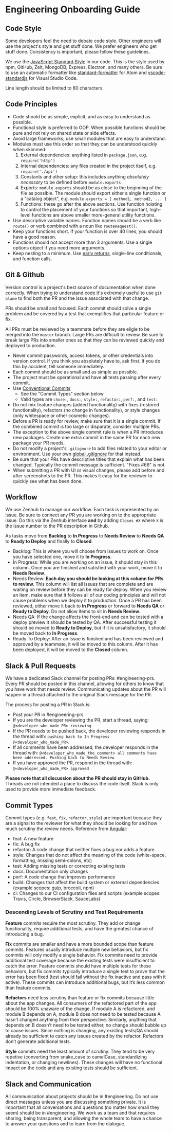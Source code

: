 # Engineering Onboarding Guide

## Code Style

Some developers feel the need to debate code style. Other engineers will use the project's style and get stuff done. We prefer engineers who get stuff done. Consistency is important, please follow these guidelines.

We use the [JavaScript Standard Style](https://standardjs.com/) in our code. This is the style used by npm, GitHub, Zeit, MongoDB, Express, Electron, and many others. Be sure to use an automatic formatter like [standard-formatter](https://atom.io/packages/standard-formatter) for Atom and [vscode-standardjs](https://marketplace.visualstudio.com/items/chenxsan.vscode-standardjs) for Visual Studio Code.

Line length should be limited to 80 characters.

## Code Principles

* Code should be as simple, explicit, and as easy to understand as possible.
* Functional style is preferred to OOP. When possible functions should be pure and not rely on shared state or side effects.
* Avoid large frameworks; use small modules that are easy to understand.
* Modules must use this order so that they can be understood quickly when skimmed:
  1. External dependencies: anything listed in `package.json`, e.g. `require('http')`
  2. Internal dependencies: any files created in the project itself, e.g. `require('./api')`
  3. Constants and other setup: this includes anything *absolutely necessary* to be defined before `module.exports`
  4. Exports: `module.exports` should be as close to the beginning of the file as possible. The module should export either a single function or a "catalog object", e.g. `module.exports = { method1, method2, ... }`
  5. Functions: these go after the above sections. Use function hoisting to control the placement of your functions so that important, high-level functions are above smaller more-general utility functions.
* Use descriptive variable names. Function names should be a verb like `route()` or verb combined with a noun like `routeRequest()`.
* Keep your functions short. If your function is over 40 lines, you should have a good reason.
* Functions should not accept more than 3 arguments. Use a single options object if you need more arguments.
* Keep nesting to a minimum. Use [early returns](https://blog.timoxley.com/post/47041269194/avoid-else-return-early), single-line conditionals, and function calls.

## Git & Github

Version control is a project's best source of documentation when done correctly. When trying to understand code it's extremely useful to use `git blame` to find both the PR and the issue associated with that change.

PRs should be small and focused. Each commit should solve a single problem and be covered by a test that exemplifies that particular feature or fix.

All PRs must be reviewed by a teammate before they are eligle to be merged into  the `master` branch. Large PRs are difficult to review. Be sure to break large PRs into smaller ones so that they can be reviewed quickly and deployed to production.

* Never commit passwords, access tokens, or other credentials into version control. If you think you absolutely have to, ask first. If you do this by accident, tell someone immediately.
* Each commit should be as small and as simple as possible.
* The project must be operational and have all tests passing after every commit.
* Use [Conventional Commits](https://www.conventionalcommits.org)
  * See the "Commit Types" section below
  * Valid types are `chore:`, `docs:`, `style:`, `refactor:`, `perf:`, and `test:`
* Do not mix feature changes (added functionality) with fixes (restored functionality), refactors (no change in functionality), or style changes (only whitespace or other cosmetic changes).
* Before a PR is ready for review, make sure that it is a single commit. If the combined commit is too large or disparate, consider multiple PRs.
* The exception to the above single commit rule is when a PR introduces new packages. Create one extra commit in the same PR for each new package your PR needs.
* Do not modify a project's `.gitignore` to add files related to your editor or environment. Use your own [global .gitignore](https://stackoverflow.com/questions/7335420/global-git-ignore/22885996#22885996) for that instead.
* Be sure that your PRs have descriptive titles that explain what has been changed. Typically the commit message is sufficient. "Fixes #66" is not.
* When submitting a PR with UI or visual changes, please add before and after screenshots to the PR. This makes it easy for the reviewer to quickly see what has been done.

## Workflow

We use Zenhub to manage our workflow. Each task is represented by an issue. Be sure to connect any PR you are working on to the appropriate issue. Do this via the Zenhub interface **and** by adding `Closes #X` where `X` is the issue number to the PR description in Github.

As tasks move from **Backlog** to **In Progress** to **Needs Review** to **Needs QA** to **Ready to Deploy** and finally to **Closed**.

* Backlog: This is where you will choose from issues to work on. Once you have selected one, move it to **In Progress**.
* In Progress: While you are working on an issue, it should stay in this column. Once you are finished and satisfied with your work, move it to **Needs Review**.
* Needs Review: **Each day you should be looking at this column for PRs to review.** This column will list all issues that are complete and are waiting on review before they can be ready for deploy. When you review an item, make sure that it follows all of our coding principles and will not cause problems when we deploy it to production. Once a PR has been reviewed, either move it back to **In Progress** or forward to **Needs QA** or **Ready to Deploy**. Do not allow items to sit in **Needs Review**.
* Needs QA: If the change affects the front-end and can be tested with a deploy preview it should be tested by QA. After successful testing it should be moved to **Ready to Deploy**, but if it is unsatisfactory, it should be moved back to **In Progress**.
* Ready To Deploy: After an issue is finished and has been reviewed and approved by a teammate, it will be moved to this column. After it has been deployed, it will be moved to the **Closed** column.

## Slack & Pull Requests

We have a dedicated Slack channel for posting PRs: #engineering-prs. Every PR should be posted in this channel, allowing for others to know that you have work that needs review. Communicating updates about the PR will happen in a thread attached to the original Slack message for the PR.

The process for posting a PR in Slack is:

- Post your PR in #engineering-prs
- If you are the developer reviewing the PR, start a thread, saying: `@<developer_who_made_PR> reviewing`
- If the PR needs to be pushed back, the developer reviewing responds in the thread with: `pushing back to In Progress @<developer_who_made_PR>`.
- If all comments have been addressed, the developer responds in the thread with: `@<developer_who_made_the_comment> all comments have been addressed. Pushing back to Needs Review`
- If you have approved the PR, respond in the thread with: `@<developer_who_made_PR> approved`

**Please note that all discussion about the PR should stay in GitHub.** Threads are not intended a place to discuss the code itself. Slack is only used to provide more immediate feedback.

## Commit Types

Commit types (e.g. `feat`, `fix`, `refactor`, `style`) are important because they are a signal to the reviewer for what they should be looking for and how much scrutiny the review needs. Reference from [Angular](https://github.com/angular/angular/blob/22b96b9/CONTRIBUTING.md#-commit-message-guidelines):

- feat: A new feature
- fix: A bug fix
- refactor: A code change that neither fixes a bug nor adds a feature
- style: Changes that do not affect the meaning of the code (white-space, formatting, missing semi-colons, etc)
- test: Adding missing tests or correcting existing tests
- docs: Documentation only changes
- perf: A code change that improves performance
- build: Changes that affect the build system or external dependencies (example scopes: gulp, broccoli, npm)
- ci: Changes to our CI configuration files and scripts (example scopes: Travis, Circle, BrowserStack, SauceLabs)

### Descending Levels of Scrutiny and Test Requirements

**Feature** commits require the most scrutiny. They add or change functionality, require additional tests, and have the greatest chance of introducing a bug.

**Fix** commits are smaller and have a more bounded scope than feature commits. Features usually introduce multiple new behaviors, but fix commits will only modify a single behavior. Fix commits need to provide additional test coverage because the existing tests were insufficient to catch the error. Feature commits should have multiple tests for these behaviors, but fix commits typically introduce a single test to prove that the error has been fixed (test should fail without the fix inactive and pass with it active). These commits can introduce additional bugs, but it’s less common than feature commits.

**Refactors** need less scrutiny than feature or fix commits because little about the app changes. All consumers of the refactored part of the app should be 100% unaware of the change. If module A is refactored, and module B depends on A, module B does not need to be tested because A hasn’t changed anything from their perspective. Similarly, anything that depends on B doesn’t need to be tested either, no change should bubble up to cause issues. Since nothing is changing, any existing tests/QA should already be sufficient to catch any issues created by the refactor. Refactors don’t generate additional tests.

**Style** commits need the least amount of scrutiny. They tend to be very repetive (converting from snake_case to camelCase, standardizing indentation, or changing newlines). These changes will have no functional impact on the code and any existing tests should be sufficient.

## Slack and Communication

All communication about projects should be in #engineering. Do not use direct messages unless you are discussing something private. It is important that all conversations and questions (no matter how small they seem) should be in #engineering. We work as a team and that requires sharing, being transparent, and allowing the whole team to have a chance to answer your questions and to learn from the dialogue.
